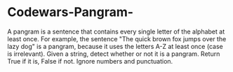 # Codewars-Pangram-
A pangram is a sentence that contains every single letter of the alphabet at least once. For example, the sentence "The quick brown fox jumps over the lazy dog" is a pangram, because it uses the letters A-Z at least once (case is irrelevant).  Given a string, detect whether or not it is a pangram. Return True if it is, False if not. Ignore numbers and punctuation.
